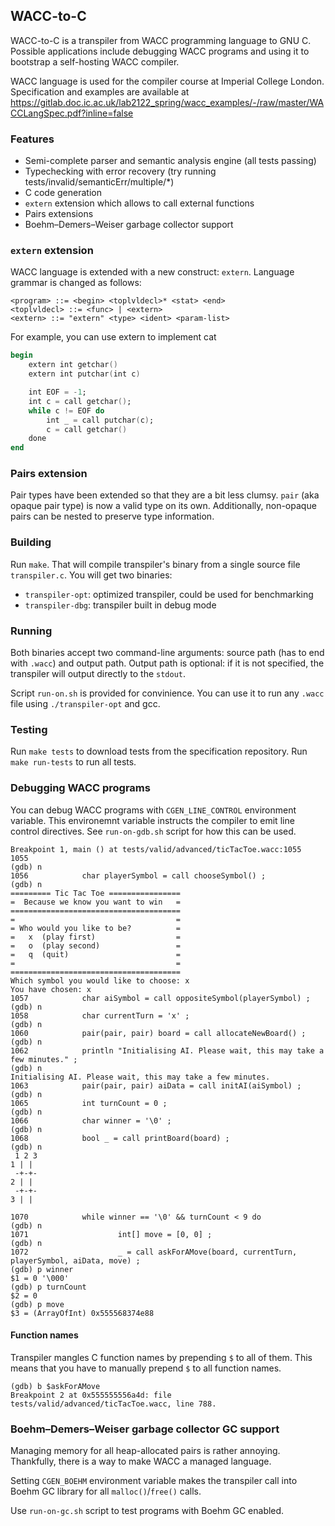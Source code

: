 ## WACC-to-C

WACC-to-C is a transpiler from WACC programming language to GNU C. Possible applications include debugging WACC programs and using it to bootstrap a self-hosting WACC compiler.

WACC language is used for the compiler course at Imperial College London. Specification and examples are available at https://gitlab.doc.ic.ac.uk/lab2122_spring/wacc_examples/-/raw/master/WACCLangSpec.pdf?inline=false

### Features
* Semi-complete parser and semantic analysis engine (all tests passing)
* Typechecking with error recovery (try running tests/invalid/semanticErr/multiple/*)
* C code generation
* `extern` extension which allows to call external functions
* Pairs extensions
* Boehm–Demers–Weiser garbage collector support

### `extern` extension

WACC language is extended with a new construct: `extern`. Language grammar is changed as follows:

```
<program> ::= <begin> <toplvldecl>* <stat> <end>
<toplvldecl> ::= <func> | <extern>
<extern> ::= "extern" <type> <ident> <param-list>
```

For example, you can use extern to implement cat
```ada
begin
    extern int getchar()
    extern int putchar(int c)

    int EOF = -1;
    int c = call getchar();
    while c != EOF do
        int _ = call putchar(c);
        c = call getchar()
    done
end
```

### Pairs extension

Pair types have been extended so that they are a bit less clumsy. `pair` (aka opaque pair type) is now a valid type on its own. Additionally, non-opaque pairs can be nested to preserve type information.

### Building

Run `make`. That will compile transpiler's binary from a single source file `transpiler.c`. You will get two binaries:
* `transpiler-opt`: optimized transpiler, could be used for benchmarking
* `transpiler-dbg`: transpiler built in debug mode

### Running

Both binaries accept two command-line arguments: source path (has to end with `.wacc`) and output path. Output path is optional: if it is not specified, the transpiler will output directly to the `stdout`.

Script `run-on.sh` is provided for convinience. You can use it to run any `.wacc` file using `./transpiler-opt` and gcc.

### Testing

Run `make tests` to download tests from the specification repository. Run `make run-tests` to run all tests.

### Debugging WACC programs

You can debug WACC programs with `CGEN_LINE_CONTROL` environment variable. This environemnt variable instructs the compiler to emit line control directives. See `run-on-gdb.sh` script for how this can be used.

```
Breakpoint 1, main () at tests/valid/advanced/ticTacToe.wacc:1055
1055
(gdb) n
1056            char playerSymbol = call chooseSymbol() ;
(gdb) n
========= Tic Tac Toe ================
=  Because we know you want to win   =
======================================
=                                    =
= Who would you like to be?          =
=   x  (play first)                  =
=   o  (play second)                 =
=   q  (quit)                        =
=                                    =
======================================
Which symbol you would like to choose: x
You have chosen: x
1057            char aiSymbol = call oppositeSymbol(playerSymbol) ;
(gdb) n
1058            char currentTurn = 'x' ;
(gdb) n
1060            pair(pair, pair) board = call allocateNewBoard() ;
(gdb) n
1062            println "Initialising AI. Please wait, this may take a few minutes." ;
(gdb) n
Initialising AI. Please wait, this may take a few minutes.
1063            pair(pair, pair) aiData = call initAI(aiSymbol) ;
(gdb) n
1065            int turnCount = 0 ;
(gdb) n
1066            char winner = '\0' ;
(gdb) n
1068            bool _ = call printBoard(board) ;
(gdb) n
 1 2 3
1 | | 
 -+-+-
2 | | 
 -+-+-
3 | | 

1070            while winner == '\0' && turnCount < 9 do
(gdb) n
1071                    int[] move = [0, 0] ;
(gdb) n
1072                    _ = call askForAMove(board, currentTurn, playerSymbol, aiData, move) ;
(gdb) p winner
$1 = 0 '\000'
(gdb) p turnCount
$2 = 0
(gdb) p move
$3 = (ArrayOfInt) 0x555568374e88
```

#### Function names

Transpiler mangles C function names by prepending `$` to all of them. This means that you have to manually prepend `$` to all function names.

```
(gdb) b $askForAMove
Breakpoint 2 at 0x555555556a4d: file tests/valid/advanced/ticTacToe.wacc, line 788.
```

### Boehm–Demers–Weiser garbage collector GC support

Managing memory for all heap-allocated pairs is rather annoying. Thankfully, there is a way to make WACC a managed language.

Setting `CGEN_BOEHM` environment variable makes the transpiler call into Boehm GC library for all `malloc()`/`free()` calls.

Use `run-on-gc.sh` script to test programs with Boehm GC enabled.
